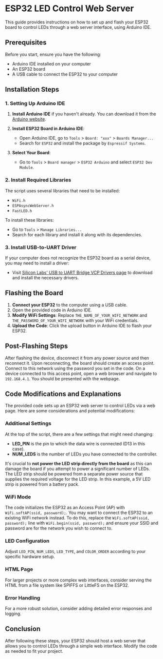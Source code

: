 # ESP32 LED Control Web Server

This guide provides instructions on how to set up and flash your ESP32 board to control LEDs through a web server interface, using Arduino IDE.

## Prerequisites

Before you start, ensure you have the following:

-   Arduino IDE installed on your computer
-   An ESP32 board
-   A USB cable to connect the ESP32 to your computer

## Installation Steps

### 1. Setting Up Arduino IDE

1. **Install Arduino IDE** if you haven't already. You can download it from the [Arduino website](https://www.arduino.cc/en/software).

2. **Install ESP32 Board in Arduino IDE**:

    - Open Arduino IDE, go to `Tools` > `Board: "xxx"` > `Boards Manager...`
    - Search for `ESP32` and install the package by `Espressif Systems`.

3. **Select Your Board**:
    - Go to `Tools` > `Board manager` > `ESP32 Arduino` and select `ESP32 Dev Module`.

### 2. Install Required Libraries

The script uses several libraries that need to be installed:

-   `WiFi.h`
-   `ESPAsyncWebServer.h`
-   `FastLED.h`

To install these libraries:

-   Go to `Tools` > `Manage Libraries...`
-   Search for each library and install it along with its dependencies.

### 3. Install USB-to-UART Driver

If your computer does not recognize the ESP32 board as a serial device, you may need to install a driver:

-   Visit [Silicon Labs' USB to UART Bridge VCP Drivers page](https://www.silabs.com/developers/usb-to-uart-bridge-vcp-drivers) to download and install the necessary drivers.

## Flashing the Board

1. **Connect your ESP32** to the computer using a USB cable.
2. Open the provided code in Arduino IDE.
3. **Modify WiFi Settings**: Replace `THE_NAME_OF_YOUR_WIFI_NETWORK` and `THE_PASSWORD_OF_YOUR_WIFI_NETWORK` with your WiFi credentials.
4. **Upload the Code**: Click the upload button in Arduino IDE to flash your ESP32.

## Post-Flashing Steps

After flashing the device, disconnect it from any power source and then reconnect it. Upon reconnecting, the board should create an access point. Connect to this network using the password you set in the code. On a device connected to this access point, open a web browser and navigate to `192.168.4.1`. You should be presented with the webpage.

## Code Modifications and Explanations

The provided code sets up an ESP32 web server to control LEDs via a web page. Here are some considerations and potential modifications:

### Additional Settings

At the top of the script, there are a few settings that might need changing:

-   **LED_PIN** is the pin to which the data wire is connected (D13 in this case).
-   **NUM_LEDS** is the number of LEDs you have connected to the controller.

It's crucial to **not power the LED strip directly from the board** as this can damage the board if you attempt to power a significant number of LEDs. The LED strip should be powered from a separate power source that supplies the required voltage for the LED strip. In this example, a 5V LED strip is powered from a battery pack.

### WiFi Mode

The code initializes the ESP32 as an Access Point (AP) with `WiFi.softAP(ssid, password);`. You may want to connect the ESP32 to an existing WiFi network instead. To do this, replace the `WiFi.softAP(ssid, password);` line with `WiFi.begin(ssid, password);` and ensure your SSID and password are for the network you wish to connect to.

### LED Configuration

Adjust `LED_PIN`, `NUM_LEDS`, `LED_TYPE`, and `COLOR_ORDER` according to your specific hardware setup.

### HTML Page

For larger projects or more complex web interfaces, consider serving the HTML from a file system like SPIFFS or LittleFS on the ESP32.

### Error Handling

For a more robust solution, consider adding detailed error responses and logging.

## Conclusion

After following these steps, your ESP32 should host a web server that allows you to control LEDs through a simple web interface. Modify the code as needed to fit your project.
